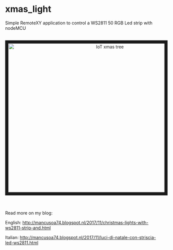 # xmas_light

Simple RemoteXY application to control a WS2811 50 RGB Led strip with nodeMCU


<br/>

<center><a href="http://www.youtube.com/watch?feature=player_embedded&v=kzChV62Jpus
" target="_blank"><img src="http://img.youtube.com/vi/kzChV62Jpus/0.jpg"
alt="IoT xmas tree" width="640" height="480" border="10" /></a>
</center>

<br/>
<br/>

Read more on my blog:

English:
http://mancusoa74.blogspot.nl/2017/11/christmas-lights-with-ws2811-strip-and.html

Italian:
http://mancusoa74.blogspot.nl/2017/11/luci-di-natale-con-striscia-led-ws2811.html
